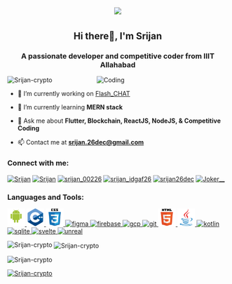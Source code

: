 <!-- ### Hi there 👋
-->
<!--
**Srijan-crypto/Srijan-crypto** is a ✨ _special_ ✨ repository because its `README.md` (this file) appears on your GitHub profile.

Here are some ideas to get you started:

- 🔭 I’m currently working on ...
- 🌱 I’m currently learning ...
- 👯 I’m looking to collaborate on ...
- 🤔 I’m looking for help with ...
- 💬 Ask me about ...
- 📫 How to reach me: ...
- 😄 Pronouns: ...
- ⚡ Fun fact: ...
-->
<h1 align="center"> <img src= "https://media.giphy.com/media/L1R1tvI9svkIWwpVYr/giphy.gif?cid=790b7611pv011foyh5hs35sdf5ntqkacyyxyyqiktky2l6nr&ep=v1_gifs_search&rid=giphy.gif&ct=g"/> </h1>

<h2 align="center"><b>Hi there</b>👋, I'm Srijan</h2>
<h3 align="center">A passionate developer and competitive coder from IIIT Allahabad</h3>
<img align="right" alt="Coding" width="300" src="https://img.freepik.com/free-vector/hacker-operating-laptop-cartoon-icon-illustration-technology-icon-concept-isolated-flat-cartoon-style_138676-2387.jpg?w=740&t=st=1687506575~exp=1687507175~hmac=abb37118e53b73d6e800ae323adfe516e000689780c5e1a1e95d9ef516651e85">

<p align="left"> <img src="https://komarev.com/ghpvc/?username=Srijan-crypto&label=Profile%20views&color=0e75b6&style=flat" alt="Srijan-crypto" /> </p>


- 🔭 I’m currently working on [Flash_CHAT](https://github.com/Srijan-crypto/Flash-CHAT)

- 🌱 I’m currently learning  **MERN stack**

- 💬 Ask me about **Flutter, Blockchain, ReactJS, NodeJS, & Competitive Coding**

- 📫 Contact me at **srijan.26dec@gmail.com**

<!-- BLOG-POST-LIST:START -->
<!-- BLOG-POST-LIST:END -->

<h3 align="left">Connect with me:</h3>
<p align="left">
<a href="https://www.linkedin.com/in/srijan-3a0a1324b/" target="blank"><img align="center" src="https://raw.githubusercontent.com/rahuldkjain/github-profile-readme-generator/master/src/images/icons/Social/linked-in-alt.svg" alt="Srijan" height="30" width="40" /></a>
<a href="https://www.facebook.com/profile.php?id=100077695482710" target="blank"><img align="center" src="https://raw.githubusercontent.com/rahuldkjain/github-profile-readme-generator/master/src/images/icons/Social/facebook.svg" alt="Srijan" height="30" width="40" /></a>
<a href="https://www.instagram.com/srijan_00226/" target="blank"><img align="center" src="https://raw.githubusercontent.com/rahuldkjain/github-profile-readme-generator/master/src/images/icons/Social/instagram.svg" alt="srijan_00226" height="30" width="40" /></a>
<a href="https://www.leetcode.com/srijan_idgaf26" target="blank"><img align="center" src="https://raw.githubusercontent.com/rahuldkjain/github-profile-readme-generator/master/src/images/icons/Social/leet-code.svg" alt="srijan_idgaf26" height="30" width="40" /></a>
<a href="https://auth.geeksforgeeks.org/user/srijan26dec" target="blank"><img align="center" src="https://raw.githubusercontent.com/rahuldkjain/github-profile-readme-generator/master/src/images/icons/Social/geeks-for-geeks.svg" alt="srijan26dec" height="30" width="40" /></a>
<a href="https://codeforces.com/profile/Joker__" target="blank"><img align="center" src="https://raw.githubusercontent.com/rahuldkjain/github-profile-readme-generator/master/src/images/icons/Social/codeforces.svg" alt="Joker__" height="30" width="40" /></a>
</p>

<h3 align="left">Languages and Tools:</h3>
<p align="left"> <a href="https://developer.android.com" target="_blank" rel="noreferrer"> <img src="https://raw.githubusercontent.com/devicons/devicon/master/icons/android/android-original-wordmark.svg" alt="android" width="40" height="40"/> </a> <a href="https://www.w3schools.com/cpp/" target="_blank" rel="noreferrer"> <img src="https://raw.githubusercontent.com/devicons/devicon/master/icons/cplusplus/cplusplus-original.svg" alt="cplusplus" width="40" height="40"/> </a> <a href="https://www.w3schools.com/css/" target="_blank" rel="noreferrer"> <img src="https://raw.githubusercontent.com/devicons/devicon/master/icons/css3/css3-original-wordmark.svg" alt="css3" width="40" height="40"/> </a> <a href="https://www.figma.com/" target="_blank" rel="noreferrer"> <img src="https://www.vectorlogo.zone/logos/figma/figma-icon.svg" alt="figma" width="40" height="40"/> </a> <a href="https://firebase.google.com/" target="_blank" rel="noreferrer"> <img src="https://www.vectorlogo.zone/logos/firebase/firebase-icon.svg" alt="firebase" width="40" height="40"/> </a> <a href="https://cloud.google.com" target="_blank" rel="noreferrer"> <img src="https://www.vectorlogo.zone/logos/google_cloud/google_cloud-icon.svg" alt="gcp" width="40" height="40"/> </a> <a href="https://git-scm.com/" target="_blank" rel="noreferrer"> <img src="https://www.vectorlogo.zone/logos/git-scm/git-scm-icon.svg" alt="git" width="40" height="40"/> </a> <a href="https://www.w3.org/html/" target="_blank" rel="noreferrer"> <img src="https://raw.githubusercontent.com/devicons/devicon/master/icons/html5/html5-original-wordmark.svg" alt="html5" width="40" height="40"/> </a> <a href="https://www.java.com" target="_blank" rel="noreferrer"> <img src="https://raw.githubusercontent.com/devicons/devicon/master/icons/java/java-original.svg" alt="java" width="40" height="40"/> </a> <a href="https://kotlinlang.org" target="_blank" rel="noreferrer"> <img src="https://www.vectorlogo.zone/logos/kotlinlang/kotlinlang-icon.svg" alt="kotlin" width="40" height="40"/> </a> <a href="https://www.sqlite.org/" target="_blank" rel="noreferrer"> <img src="https://www.vectorlogo.zone/logos/sqlite/sqlite-icon.svg" alt="sqlite" width="40" height="40"/> </a> <a href="https://svelte.dev" target="_blank" rel="noreferrer"> <img src="https://upload.wikimedia.org/wikipedia/commons/1/1b/Svelte_Logo.svg" alt="svelte" width="40" height="40"/> </a> <a href="https://unrealengine.com/" target="_blank" rel="noreferrer"> <img src="https://raw.githubusercontent.com/kenangundogan/fontisto/036b7eca71aab1bef8e6a0518f7329f13ed62f6b/icons/svg/brand/unreal-engine.svg" alt="unreal" width="40" height="40"/> </a> </p>



<p><img align="left" src="https://github-readme-stats.vercel.app/api/top-langs?username=Srijan-crypto&show_icons=true&locale=en&layout=compact" alt="Srijan-crypto" /></p>

<p>&nbsp;<img align="center" src="https://github-readme-stats.vercel.app/api?username=Srijan-crypto&show_icons=true&locale=en" alt="Srijan-crypto" /></p>

<p><img align="center" src="https://github-readme-streak-stats.herokuapp.com/?user=Srijan-crypto&" alt="Srijan-crypto" /></p>

<p align="left"> <a href="https://github.com/ryo-ma/github-profile-trophy"><img src="https://github-profile-trophy.vercel.app/?username=Srijan-crypto" alt="Srijan-crypto" /></a> </p>
